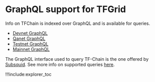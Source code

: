 # GraphQL support for TFGrid

Info on TFChain is indexed over GraphQL and is available for queries.

- [Devnet GraphQL](https://graphql.dev.grid.tf/graphql)
- [Qanet GraphQL](https://graphql.qa.grid.tf/graphql)
- [Testnet GraphQL](https://graphql.test.grid.tf/graphql)
- [Mainnet GraphQL](https://graphql.grid.tf/graphql)

The GraphQL interface used to query TF-Chain is the one offered by [Subsquid](https://docs.subsquid.io/). See more info on supported queries [here](https://docs.subsquid.io/queries).

!!!include:explorer_toc
